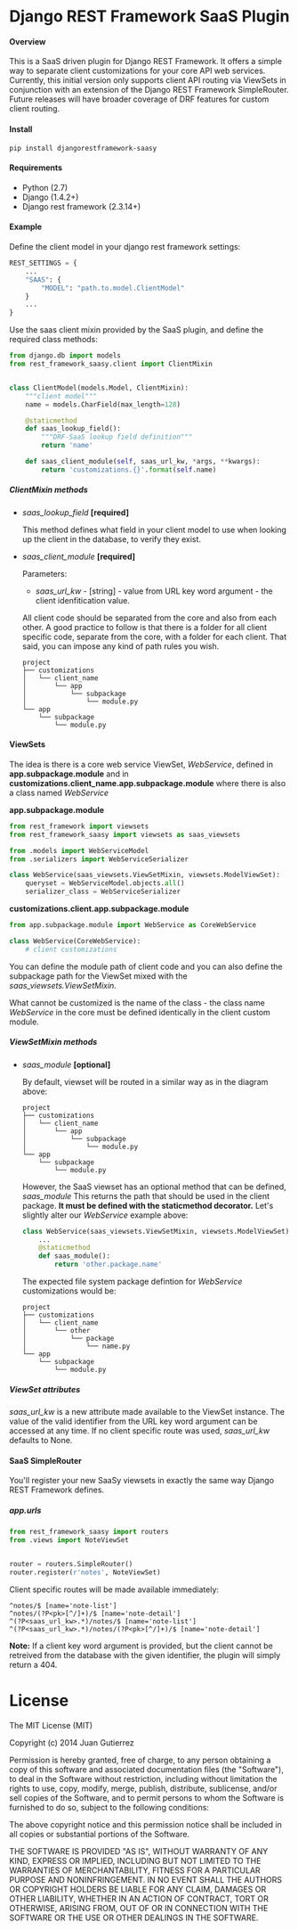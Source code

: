 Django REST Framework SaaS Plugin
=================================

#### Overview

This is a SaaS driven plugin for Django REST Framework. It offers a simple way
to separate client customizations for your core API web services. Currently, this
initial version only supports client API routing via ViewSets in conjunction with
an extension of the Django REST Framework SimpleRouter. Future releases will
have broader coverage of DRF features for custom client routing.

#### Install
```pip install djangorestframework-saasy```

#### Requirements
- Python (2.7)
- Django (1.4.2+)
- Django rest framework (2.3.14+)

#### Example

Define the client model in your django rest framework settings:
```python
REST_SETTINGS = {
    ...
    "SAAS": {
        "MODEL": "path.to.model.ClientModel"
    }
    ...
}
```

Use the saas client mixin provided by the SaaS plugin, and define the required class methods:
```python
from django.db import models
from rest_framework_saasy.client import ClientMixin


class ClientModel(models.Model, ClientMixin):
    """client model"""
    name = models.CharField(max_length=128)

    @staticmethod
    def saas_lookup_field():
        """DRF-SaaS lookup field definition"""
        return 'name'

    def saas_client_module(self, saas_url_kw, *args, **kwargs):
        return 'customizations.{}'.format(self.name)
```

##### ClientMixin methods

- *saas_lookup_field* **[required]**

  This method defines what field in your client model to use when looking up
  the client in the database, to verify they exist.

- *saas_client_module* **[required]**

  Parameters:
  - *saas_url_kw* - [string] - value from URL key word argument - the client
  idenfitication value.

  All client code should be separated from the core and also from each other.
  A good practice to follow is that there is a folder for all client specific code,
  separate from the core, with a folder for each client. That said, you can impose
  any kind of path rules you wish.
  
  ```
  project
  ├── customizations
  │   └── client_name
  │       └── app
  │           └── subpackage
  │               └── module.py
  └── app
      └── subpackage 
          └── module.py
  ```

#### ViewSets

The idea is there is a core web service ViewSet, *WebService*, defined 
in **app.subpackage.module** and in **customizations.client_name.app.subpackage.module** 
where there is also a class named *WebService*

**app.subpackage.module**
```python
from rest_framework import viewsets
from rest_framework_saasy import viewsets as saas_viewsets

from .models import WebServiceModel
from .serializers import WebServiceSerializer

class WebService(saas_viewsets.ViewSetMixin, viewsets.ModelViewSet):
    queryset = WebServiceModel.objects.all()
    serializer_class = WebServiceSerializer
```

**customizations.client.app.subpackage.module**
```python
from app.subpackage.module import WebService as CoreWebService

class WebService(CoreWebService):
    # client customizations
```

You can define the module path of client code and you can also define the subpackage
path for the ViewSet mixed with the *saas_viewsets.ViewSetMixin*.

What cannot be customized is the name of the class - the class name *WebService* in the
core must be defined identically in the client custom module.

##### ViewSetMixin methods

- *saas_module* **[optional]**

  By default, viewset will be routed in a similar way as in the diagram above:
  
  ```
  project
  ├── customizations
  │   └── client_name
  │       └── app
  │           └── subpackage
  │               └── module.py
  └── app
      └── subpackage 
          └── module.py
  ```
  
  However, the SaaS viewset has an optional method that can be defined, *saas_module*
  This returns the path that should be used in the client package. **It must be 
  defined with the staticmethod decorator.** Let's slightly alter our *WebService* example above:
  
  ```python
  class WebService(saas_viewsets.ViewSetMixin, viewsets.ModelViewSet):
      ...
      @staticmethod
      def saas_module():
          return 'other.package.name'
  ```
  
  The expected file system package defintion for *WebService* customizations would be:
  
  ```
  project
  ├── customizations
  │   └── client_name
  │       └── other
  │           └── package
  │               └── name.py
  └── app
      └── subpackage 
          └── module.py
  ```

##### ViewSet attributes

*saas_url_kw* is a new attribute made available to the ViewSet instance. 
The value of the valid identifier from the URL key word argument can be 
accessed at any time. If no client specific route was used, *saas_url_kw*
defaults to None.

#### SaaS SimpleRouter

You'll register your new SaaSy viewsets in exactly the same way Django
REST Framework defines.

##### app.urls
```python
from rest_framework_saasy import routers
from .views import NoteViewSet


router = routers.SimpleRouter()
router.register(r'notes', NoteViewSet)
```

Client specific routes will be made available immediately:
```
^notes/$ [name='note-list']
^notes/(?P<pk>[^/]+)/$ [name='note-detail']
^(?P<saas_url_kw>.*)/notes/$ [name='note-list']
^(?P<saas_url_kw>.*)/notes/(?P<pk>[^/]+)/$ [name='note-detail']
```

**Note:** If a client key word argument is provided, but the client cannot
be retreived from the database with the given identifier, the
plugin will simply return a 404.

License
=======
The MIT License (MIT)

Copyright (c) 2014 Juan Gutierrez

Permission is hereby granted, free of charge, to any person obtaining a copy
of this software and associated documentation files (the "Software"), to deal
in the Software without restriction, including without limitation the rights
to use, copy, modify, merge, publish, distribute, sublicense, and/or sell
copies of the Software, and to permit persons to whom the Software is
furnished to do so, subject to the following conditions:

The above copyright notice and this permission notice shall be included in
all copies or substantial portions of the Software.

THE SOFTWARE IS PROVIDED "AS IS", WITHOUT WARRANTY OF ANY KIND, EXPRESS OR
IMPLIED, INCLUDING BUT NOT LIMITED TO THE WARRANTIES OF MERCHANTABILITY,
FITNESS FOR A PARTICULAR PURPOSE AND NONINFRINGEMENT. IN NO EVENT SHALL THE
AUTHORS OR COPYRIGHT HOLDERS BE LIABLE FOR ANY CLAIM, DAMAGES OR OTHER
LIABILITY, WHETHER IN AN ACTION OF CONTRACT, TORT OR OTHERWISE, ARISING FROM,
OUT OF OR IN CONNECTION WITH THE SOFTWARE OR THE USE OR OTHER DEALINGS IN
THE SOFTWARE.
